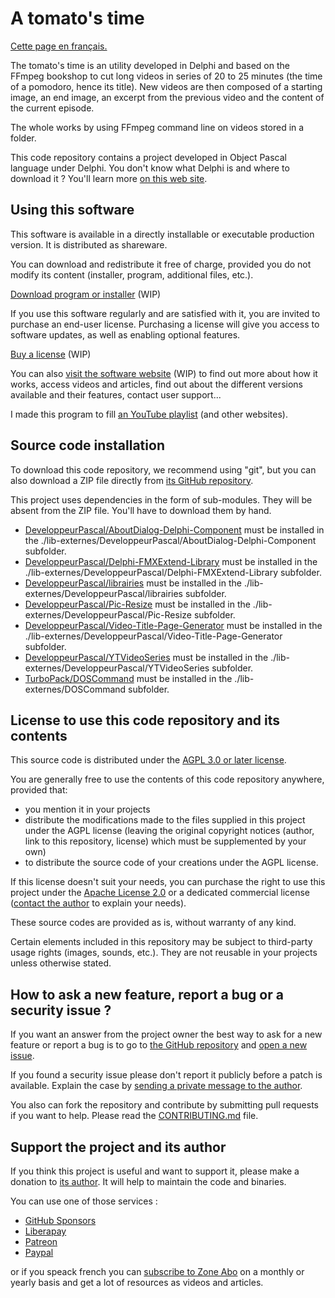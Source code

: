 # A tomato's time

[Cette page en français.](LISEZMOI.md)

The tomato's time is an utility developed in Delphi and based on the FFmpeg bookshop to cut long videos in series of 20 to 25 minutes (the time of a pomodoro, hence its title). New videos are then composed of a starting image, an end image, an excerpt from the previous video and the content of the current episode.

The whole works by using FFmpeg command line on videos stored in a folder.

This code repository contains a project developed in Object Pascal language under Delphi. You don't know what Delphi is and where to download it ? You'll learn more [on this web site](https://delphi-resources.developpeur-pascal.fr/).

## Using this software

This software is available in a directly installable or executable production version. It is distributed as shareware.

You can download and redistribute it free of charge, provided you do not modify its content (installer, program, additional files, etc.).

[Download program or installer](DDD) (WIP)

If you use this software regularly and are satisfied with it, you are invited to purchase an end-user license. Purchasing a license will give you access to software updates, as well as enabling optional features.

[Buy a license](FFF) (WIP)

You can also [visit the software website](EEE) (WIP) to find out more about how it works, access videos and articles, find out about the different versions available and their features, contact user support...

I made this program to fill [an YouTube playlist](https://www.youtube.com/playlist?list=PLI4jHydEwwtXKEELbExiToJSTjEF2CXWy) (and other websites).

## Source code installation

To download this code repository, we recommend using "git", but you can also download a ZIP file directly from [its GitHub repository](https://github.com/DeveloppeurPascal/LeTempsDUneTomate).

This project uses dependencies in the form of sub-modules. They will be absent from the ZIP file. You'll have to download them by hand.

* [DeveloppeurPascal/AboutDialog-Delphi-Component](https://github.com/DeveloppeurPascal/AboutDialog-Delphi-Component) must be installed in the ./lib-externes/DeveloppeurPascal/AboutDialog-Delphi-Component subfolder.
* [DeveloppeurPascal/Delphi-FMXExtend-Library](https://github.com/DeveloppeurPascal/Delphi-FMXExtend-Library) must be installed in the ./lib-externes/DeveloppeurPascal/Delphi-FMXExtend-Library subfolder.
* [DeveloppeurPascal/librairies](https://github.com/DeveloppeurPascal/librairies) must be installed in the ./lib-externes/DeveloppeurPascal/librairies subfolder.
* [DeveloppeurPascal/Pic-Resize](https://github.com/DeveloppeurPascal/Pic-Resize) must be installed in the ./lib-externes/DeveloppeurPascal/Pic-Resize subfolder.
* [DeveloppeurPascal/Video-Title-Page-Generator](https://github.com/DeveloppeurPascal/Video-Title-Page-Generator) must be installed in the ./lib-externes/DeveloppeurPascal/Video-Title-Page-Generator subfolder.
* [DeveloppeurPascal/YTVideoSeries](https://github.com/DeveloppeurPascal/YTVideoSeries) must be installed in the ./lib-externes/DeveloppeurPascal/YTVideoSeries subfolder.
* [TurboPack/DOSCommand](https://github.com/TurboPack/DOSCommand) must be installed in the ./lib-externes/DOSCommand subfolder.

## License to use this code repository and its contents

This source code is distributed under the [AGPL 3.0 or later license](https://choosealicense.com/licenses/agpl-3.0/).

You are generally free to use the contents of this code repository anywhere, provided that:
* you mention it in your projects
* distribute the modifications made to the files supplied in this project under the AGPL license (leaving the original copyright notices (author, link to this repository, license) which must be supplemented by your own)
* to distribute the source code of your creations under the AGPL license.

If this license doesn't suit your needs, you can purchase the right to use this project under the [Apache License 2.0](https://choosealicense.com/licenses/apache-2.0/) or a dedicated commercial license ([contact the author](https://developpeur-pascal.fr/nous-contacter.php) to explain your needs).

These source codes are provided as is, without warranty of any kind.

Certain elements included in this repository may be subject to third-party usage rights (images, sounds, etc.). They are not reusable in your projects unless otherwise stated.

## How to ask a new feature, report a bug or a security issue ?

If you want an answer from the project owner the best way to ask for a new feature or report a bug is to go to [the GitHub repository](https://github.com/DeveloppeurPascal/LeTempsDUneTomate) and [open a new issue](https://github.com/DeveloppeurPascal/LeTempsDUneTomate/issues).

If you found a security issue please don't report it publicly before a patch is available. Explain the case by [sending a private message to the author](https://developpeur-pascal.fr/nous-contacter.php).

You also can fork the repository and contribute by submitting pull requests if you want to help. Please read the [CONTRIBUTING.md](CONTRIBUTING.md) file.

## Support the project and its author

If you think this project is useful and want to support it, please make a donation to [its author](https://github.com/DeveloppeurPascal). It will help to maintain the code and binaries.

You can use one of those services :

* [GitHub Sponsors](https://github.com/sponsors/DeveloppeurPascal)
* [Liberapay](https://liberapay.com/PatrickPremartin)
* [Patreon](https://www.patreon.com/patrickpremartin)
* [Paypal](https://www.paypal.com/paypalme/patrickpremartin)

or if you speack french you can [subscribe to Zone Abo](https://zone-abo.fr/nos-abonnements.php) on a monthly or yearly basis and get a lot of resources as videos and articles.
